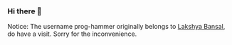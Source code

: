 ### Hi there 👋
Notice: The username prog-hammer originally belongs to [Lakshya Bansal](https://github.com/lakshya-20), do have a visit. Sorry for the inconvenience.
